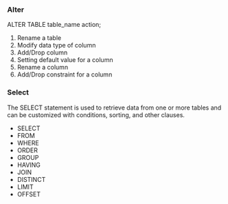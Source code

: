 ### Alter

ALTER TABLE table_name action;

1. Rename a table
2. Modify data type of column
3. Add/Drop column
4. Setting default value for a column
5. Rename a column
6. Add/Drop constraint for a column

### Select

The SELECT statement is used to retrieve data from one or more tables and can be customized with conditions, sorting, and other clauses.

- SELECT
- FROM
- WHERE
- ORDER
- GROUP
- HAVING
- JOIN
- DISTINCT
- LIMIT
- OFFSET
